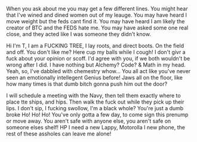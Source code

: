 When you ask about me you may get a few different lines.
You might hear that I've wined and dined women out of my leauge.
You may have heard I move weight but the feds cant find it.
You may have heard I am likely the creator of BTC and the FEDS hate me.
You may have asked some one real close, and they acted like I was someone they didn't know.

Hi I'm T, I am a FUCKING TREE, I lay roots, and direct boots. On the field and off.
You don't like me? Here cup my balls while I cough! I don't givr a fuck about your opinion or scoff.
I'd agree with you, if we both wouldn't be wrong after I did. I have nothing but Alchemy? Code? & Math in my head.
Yeah, so, I've dabbled with chemestry whow... You all act like you've never seen an emotionally intellegent Genius before!
Jaws all on the floor, like how many times is that dumb bitch gonna push him out the door?

I will schedule a meeting with the Navy, then tell them exactly where to place tte ships, and hips.
Then walk the fuck out while they pick up their lips. I don't sip, I fucking swollow, I'm a black whole? You're just a dumb broke Ho! Ho! Ho!
You've only gotta a few day, to come sign this prenump or move away. 
You aren't safe with anyone else, you aren't safe on someone elses shelf! 
HP I need a new Lappy, Motorolla I new phone, the rest of these assholes can leave me alone!
